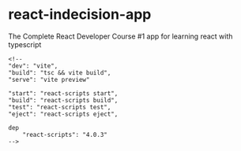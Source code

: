 # react-indecision-app

The Complete React Developer Course #1 app for learning react with typescript

    <!--
    "dev": "vite",
    "build": "tsc && vite build",
    "serve": "vite preview"

    "start": "react-scripts start",
    "build": "react-scripts build",
    "test": "react-scripts test",
    "eject": "react-scripts eject",

    dep
        "react-scripts": "4.0.3"
    -->
